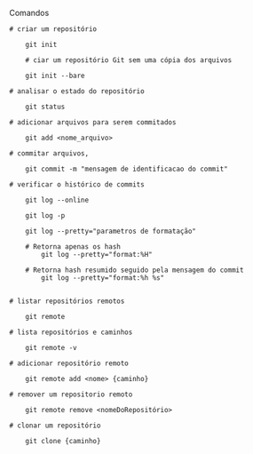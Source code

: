 Comandos 

    # criar um repositório 
    
        git init

        # ciar um repositório Git sem uma cópia dos arquivos 

        git init --bare
    
    # analisar o estado do repositório
        
        git status

    # adicionar arquivos para serem commitados

        git add <nome_arquivo>

    # commitar arquivos,

        git commit -m "mensagem de identificacao do commit"

    # verificar o histórico de commits

        git log --online
        
        git log -p
        
        git log --pretty="parametros de formatação"
            
        # Retorna apenas os hash
            git log --pretty="format:%H"

        # Retorna hash resumido seguido pela mensagem do commit
            git log --pretty="format:%h %s"
        
    
    # listar repositórios remotos

        git remote

    # lista repositórios e caminhos
        
        git remote -v

    # adicionar repositório remoto

        git remote add <nome> {caminho}
    
    # remover um repositorio remoto

        git remote remove <nomeDoRepositório>

    # clonar um repositório

        git clone {caminho} 
    
